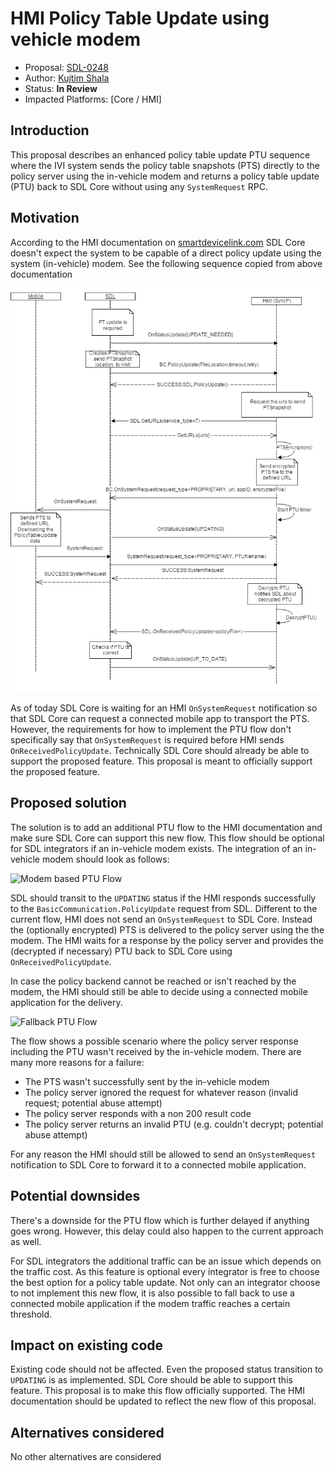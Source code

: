 # HMI Policy Table Update using vehicle modem

* Proposal: [SDL-0248](0248-hmi-ptu-support.md)
* Author: [Kujtim Shala](https://github.com/kshala-ford)
* Status: **In Review**
* Impacted Platforms: [Core / HMI]

## Introduction

This proposal describes an enhanced policy table update PTU sequence where the IVI system sends the policy table snapshots (PTS) directly to the policy server using the in-vehicle modem and returns a policy table update (PTU) back to SDL Core without using any `SystemRequest` RPC.

## Motivation

According to the HMI documentation on [smartdevicelink.com](https://smartdevicelink.com/en/guides/hmi/sdl/onreceivedpolicyupdate/) SDL Core doesn't expect the system to be capable of a direct policy update using the system (in-vehicle) modem. See the following sequence copied from above documentation

![Current PTU Flow](../assets/proposals/NNNN-hmi-ptu-support/diagram_ptu_external_proprietary.png)

 As of today SDL Core is waiting for an HMI `OnSystemRequest` notification so that SDL Core can request a connected mobile app to transport the PTS. However, the requirements for how to implement the PTU flow don't specifically say that `OnSystemRequest` is required before HMI sends `OnReceivedPolicyUpdate`. Technically SDL Core should already be able to support the proposed feature. This proposal is meant to officially support the proposed feature.

## Proposed solution

The solution is to add an additional PTU flow to the HMI documentation and make sure SDL Core can support this new flow. This flow should be optional for SDL integrators if an in-vehicle modem exists. The integration of an in-vehicle modem should look as follows:

![Modem based PTU Flow](../assets/proposals/NNNN-hmi-ptu-support/diagram_ptu_external_proprietary_enhanced.png)

SDL should transit to the `UPDATING` status if the HMI responds successfully to the `BasicCommunication.PolicyUpdate` request from SDL. Different to the current flow, HMI does not send an `OnSystemRequest` to SDL Core. Instead the (optionally encrypted) PTS is delivered to the policy server using the the modem. The HMI waits for a response by the policy server and provides the (decrypted if necessary) PTU back to SDL Core using `OnReceivedPolicyUpdate`.

In case the policy backend cannot be reached or isn't reached by the modem, the HMI should still be able to decide using a connected mobile application for the delivery.

![Fallback PTU Flow](../assets/proposals/NNNN-hmi-ptu-support/diagram_ptu_external_proprietary_enhanced_fallback.png)

The flow shows a possible scenario where the policy server response including the PTU wasn't received by the in-vehicle modem. There are many more reasons for a failure:
- The PTS wasn't successfully sent by the in-vehicle modem
- The policy server ignored the request for whatever reason (invalid request; potential abuse attempt)
- The policy server responds with a non 200 result code
- The policy server returns an invalid PTU (e.g. couldn't decrypt; potential abuse attempt)

For any reason the HMI should still be allowed to send an `OnSystemRequest` notification to SDL Core to forward it to a connected mobile application.

## Potential downsides

There's a downside for the PTU flow which is further delayed if anything goes wrong. However, this delay could also happen to the current approach as well.

For SDL integrators the additional traffic can be an issue which depends on the traffic cost. As this feature is optional every integrator is free to choose the best option for a policy table update. Not only can an integrator choose to not implement this new flow, it is also possible to fall back to use a connected mobile application if the modem traffic reaches a certain threshold.

## Impact on existing code

Existing code should not be affected. Even the proposed status transition to `UPDATING` is as implemented. SDL Core should be able to support this feature. This proposal is to make this flow officially supported. The HMI documentation should be updated to reflect the new flow of this proposal.

## Alternatives considered

No other alternatives are considered
